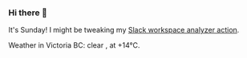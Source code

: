 ### Hi there :wave:

It's Sunday! I might be tweaking my [Slack workspace analyzer action](https://github.com/bewuethr/slack-analyzer).

Weather in Victoria BC: clear , at +14°C.
